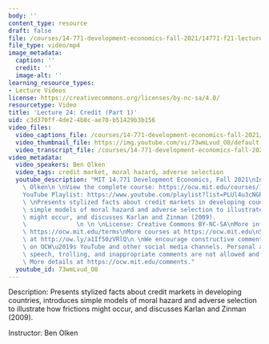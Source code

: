 ```yaml
---
body: ''
content_type: resource
draft: false
file: /courses/14-771-development-economics-fall-2021/14771-f21-lecture-24-v2_360p_16_9.mp4
file_type: video/mp4
image_metadata:
  caption: ''
  credit: ''
  image-alt: ''
learning_resource_types:
- Lecture Videos
license: https://creativecommons.org/licenses/by-nc-sa/4.0/
resourcetype: Video
title: 'Lecture 24: Credit (Part 1)'
uid: c3d370ff-4de2-4b8c-ae70-b51429b3b156
video_files:
  video_captions_file: /courses/14-771-development-economics-fall-2021/1gJuTsdRh22bL7_T5VyX7wOJmCMwpw1PA_transcript.webvtt
  video_thumbnail_file: https://img.youtube.com/vi/73wmLvud_O8/default.jpg
  video_transcript_file: /courses/14-771-development-economics-fall-2021/1gJuTsdRh22bL7_T5VyX7wOJmCMwpw1PA_transcript.pdf
video_metadata:
  video_speakers: Ben Olken
  video_tags: credit market, moral hazard, adverse selection
  youtube_description: "MIT 14.771 Development Economics, Fall 2021\nInstructor: Ben\
    \ Olken\n \nView the complete course: https://ocw.mit.edu/courses/14-771-development-economics-fall-2021\n\
    YouTube Playlist: https://www.youtube.com/playlist?list=PLUl4u3cNGP61kvh3caDts2R6LmkYbmzaG\n\
    \ \nPresents stylized facts about credit markets in developing countries, introduces\
    \ simple models of moral hazard and adverse selection to illustrate how frictions\
    \ might occur, and discusses Karlan and Zinman (2009).                       \
    \              \n \n \nLicense: Creative Commons BY-NC-SA\nMore information at\
    \ https://ocw.mit.edu/terms\nMore courses at https://ocw.mit.edu\nSupport OCW\
    \ at http://ow.ly/a1If50zVRlQ\n \nWe encourage constructive comments and discussion\
    \ on OCW\u2019s YouTube and other social media channels. Personal attacks, hate\
    \ speech, trolling, and inappropriate comments are not allowed and may be removed.\
    \ More details at https://ocw.mit.edu/comments."
  youtube_id: 73wmLvud_O8
---
```

Description: Presents stylized facts about credit markets in developing countries, introduces simple models of moral hazard and adverse selection to illustrate how frictions might occur, and discusses Karlan and Zinman (2009).

Instructor: Ben Olken